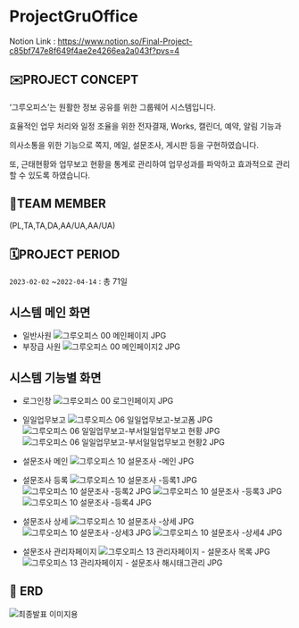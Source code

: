 # ProjectGruOffice

Notion Link : https://www.notion.so/Final-Project-c85bf747e8f649f4ae2e4266ea2a043f?pvs=4
## ✉️PROJECT CONCEPT

‘그루오피스’는 원활한 정보 공유를 위한 
그룹웨어 시스템입니다. 

효율적인 업무 처리와 일정 조율을 위한 
전자결재, Works, 캘린더, 예약, 알림 기능과 

의사소통을 위한 기능으로 
쪽지, 메일, 설문조사, 게시판 등을 구현하였습니다. 

또, 근태현황와 업무보고 현황을 통계로 관리하여
업무성과를 파악하고 효과적으로 관리할 수 있도록 하였습니다.

## 🧙TEAM MEMBER
(PL,TA,TA,DA,AA/UA,AA/UA)

## 🗓️PROJECT PERIOD

`2023-02-02` ~`2022-04-14` :  총 71일


## 시스템 메인 화면
- 일반사원
![그루오피스  00 메인페이지 JPG](https://user-images.githubusercontent.com/110898315/232223987-fe9301cb-ad72-4353-9a88-dc7c27ab5bb9.jpg)
- 부장급 사원
![그루오피스  00 메인페이지2 JPG](https://user-images.githubusercontent.com/110898315/232224141-b3e7167d-186d-45b5-977c-efcee726f87c.jpg)


## 시스템 기능별 화면
- 로그인창
![그루오피스  00 로그인페이지 JPG](https://user-images.githubusercontent.com/110898315/232224045-ccf1401e-7742-4b52-8066-1001cd797f26.jpg)
- 일일업무보고
![그루오피스  06 일일업무보고-보고폼 JPG](https://user-images.githubusercontent.com/110898315/232224192-be95c401-f376-4fe1-b7c7-c19b7bc92a05.jpg)
![그루오피스  06 일일업무보고-부서일일업무보고 현황 JPG](https://user-images.githubusercontent.com/110898315/232224230-f911906a-78f4-4be4-a91c-449bd5a3821f.jpg)
![그루오피스  06 일일업무보고-부서일일업무보고 현황2 JPG](https://user-images.githubusercontent.com/110898315/232224393-8679996f-c164-42a8-9c7e-dc4597099566.jpg)


- 설문조사 메인
![그루오피스  10 설문조사 -메인 JPG](https://user-images.githubusercontent.com/110898315/232224660-ffe0238d-4448-467d-b033-eb598a7db731.jpg)

- 설문조사 등록
![그루오피스  10 설문조사 -등록1 JPG](https://user-images.githubusercontent.com/110898315/232224618-0c41bcdb-665f-415f-805a-110ca9faad04.jpg)
![그루오피스  10 설문조사 -등록2 JPG](https://user-images.githubusercontent.com/110898315/232224622-148dd48a-1bd2-4d0d-8025-7a54cd7263c8.jpg)
![그루오피스  10 설문조사 -등록3 JPG](https://user-images.githubusercontent.com/110898315/232224627-e52e0db6-85c8-4ca9-b6ed-8aefccf9c4e3.jpg)
![그루오피스  10 설문조사 -등록4 JPG](https://user-images.githubusercontent.com/110898315/232224641-1699ff6e-538a-415d-9780-8a09db1435dd.jpg)

- 설문조사 상세
![그루오피스  10 설문조사 -상세 JPG](https://user-images.githubusercontent.com/110898315/232224678-420c380a-c472-4010-838a-c431b12e13db.jpg)
![그루오피스  10 설문조사 -상세3 JPG](https://user-images.githubusercontent.com/110898315/232224683-f0267bcd-5dc8-4674-b276-dc1aebe16ca7.jpg)
![그루오피스  10 설문조사 -상세4 JPG](https://user-images.githubusercontent.com/110898315/232224685-f2dba7d5-d14b-4c72-9456-623482b9e21a.jpg)

- 설문조사 관리자페이지
![그루오피스  13 관리자페이지 - 설문조사 목록 JPG](https://user-images.githubusercontent.com/110898315/232224691-d526ec7a-609a-4065-9365-c28a2ae3d671.jpg)
![그루오피스  13 관리자페이지 - 설문조사 해시태그관리 JPG](https://user-images.githubusercontent.com/110898315/232224695-b2f45b47-4e60-4195-9996-f47f9fcc853f.jpg)

## 🧮 ERD
![최종발표 이미지용](https://user-images.githubusercontent.com/110898315/232224832-8b1fdc29-b1b2-4c82-a02a-9c00737592c8.png)



